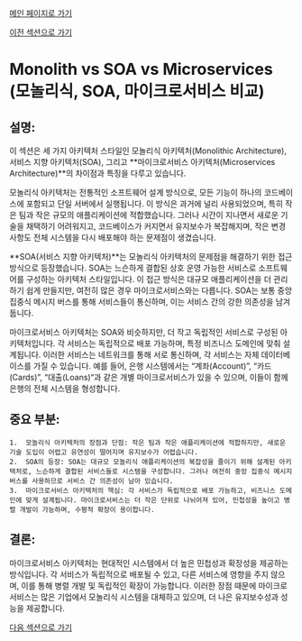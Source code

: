 [메인 페이지로 가기](main.md)

[이전 섹션으로 가기](section_1.md)

# Monolith vs SOA vs Microservices (모놀리식, SOA, 마이크로서비스 비교)

## 설명:

이 섹션은 세 가지 아키텍처 스타일인 모놀리식 아키텍처(Monolithic Architecture), 서비스 지향 아키텍처(SOA), 그리고 **마이크로서비스 아키텍처(Microservices Architecture)**의 차이점과 특징을 다루고 있습니다.

모놀리식 아키텍처는 전통적인 소프트웨어 설계 방식으로, 모든 기능이 하나의 코드베이스에 포함되고 단일 서버에서 실행됩니다. 이 방식은 과거에 널리 사용되었으며, 특히 작은 팀과 작은 규모의 애플리케이션에 적합했습니다. 그러나 시간이 지나면서 새로운 기술을 채택하기 어려워지고, 코드베이스가 커지면서 유지보수가 복잡해지며, 작은 변경 사항도 전체 시스템을 다시 배포해야 하는 문제점이 생겼습니다.

**SOA(서비스 지향 아키텍처)**는 모놀리식 아키텍처의 문제점을 해결하기 위한 접근 방식으로 등장했습니다. SOA는 느슨하게 결합된 상호 운영 가능한 서비스로 소프트웨어를 구성하는 아키텍처 스타일입니다. 이 접근 방식은 대규모 애플리케이션을 더 관리하기 쉽게 만들지만, 여전히 많은 경우 마이크로서비스와는 다릅니다. SOA는 보통 중앙 집중식 메시지 버스를 통해 서비스들이 통신하며, 이는 서비스 간의 강한 의존성을 남겨둡니다.

마이크로서비스 아키텍처는 SOA와 비슷하지만, 더 작고 독립적인 서비스로 구성된 아키텍처입니다. 각 서비스는 독립적으로 배포 가능하며, 특정 비즈니스 도메인에 맞춰 설계됩니다. 이러한 서비스는 네트워크를 통해 서로 통신하며, 각 서비스는 자체 데이터베이스를 가질 수 있습니다. 예를 들어, 은행 시스템에서는 “계좌(Account)”, “카드(Cards)”, “대출(Loans)“과 같은 개별 마이크로서비스가 있을 수 있으며, 이들이 함께 은행의 전체 시스템을 형성합니다.

## 중요 부분:

	1.	모놀리식 아키텍처의 장점과 단점: 작은 팀과 작은 애플리케이션에 적합하지만, 새로운 기술 도입이 어렵고 유연성이 떨어지며 유지보수가 어렵습니다.
	2.	SOA의 등장: SOA는 대규모 모놀리식 애플리케이션의 복잡성을 줄이기 위해 설계된 아키텍처로, 느슨하게 결합된 서비스들로 시스템을 구성합니다. 그러나 여전히 중앙 집중식 메시지 버스를 사용하므로 서비스 간 의존성이 남아 있습니다.
	3.	마이크로서비스 아키텍처의 핵심: 각 서비스가 독립적으로 배포 가능하고, 비즈니스 도메인에 맞게 설계됩니다. 마이크로서비스는 더 작은 단위로 나뉘어져 있어, 민첩성을 높이고 병렬 개발이 가능하며, 수평적 확장이 용이합니다.

## 결론:

마이크로서비스 아키텍처는 현대적인 시스템에서 더 높은 민첩성과 확장성을 제공하는 방식입니다. 각 서비스가 독립적으로 배포될 수 있고, 다른 서비스에 영향을 주지 않으며, 이를 통해 병렬 개발 및 독립적인 확장이 가능합니다. 이러한 장점 때문에 마이크로서비스는 많은 기업에서 모놀리식 시스템을 대체하고 있으며, 더 나은 유지보수성과 성능을 제공합니다.

[다음 섹션으로 가기](section_2-1.md)
